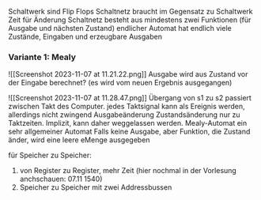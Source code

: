 Schaltwerk sind Flip Flops
Schaltnetz braucht im Gegensatz zu Schaltwerk Zeit für Änderung
Schaltnetz besteht aus mindestens zwei Funktionen (für Ausgabe und nächsten Zustand)
endlicher Automat hat endlich viele Zustände, Eingaben und erzeugbare Ausgaben
### Variante 1: Mealy
![[Screenshot 2023-11-07 at 11.21.22.png]]
Ausgabe wird aus Zustand vor der Eingabe berechnet? (es wird vom neuen Ergebnis ausgegangen)

![[Screenshot 2023-11-07 at 11.28.47.png]]
Übergang von s1 zu s2 passiert zwischen Takt des Computer. 
jedes Taktsignal kann als Ereignis werden, allerdings nicht zwingend Ausgabeänderung
Zustandsänderung nur zu Taktzeiten. Implizit, kann daher weggelassen werden.
Mealy-Automat ein sehr allgemeiner Automat
Falls keine Ausgabe, aber Funktion, die Zustand änder, wird eine leere eMenge ausgegeben


für Speicher zu Speicher:
1. von Register zu Register, mehr Zeit (hier nochmal in der Vorlesung anchschauen: 07.11 1540)
2. Speicher zu Speicher mit zwei Addressbussen
